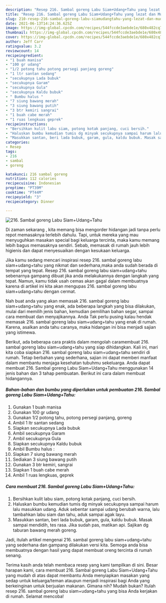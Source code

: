 ```yaml
---
description: "Resep 216. Sambal goreng Labu Siam+Udang+Tahu yang lezat dan Mudah Dibuat"
title: "Resep 216. Sambal goreng Labu Siam+Udang+Tahu yang lezat dan Mudah Dibuat"
slug: 210-resep-216-sambal-goreng-labu-siamudangtahu-yang-lezat-dan-mudah-dibuat
date: 2021-06-13T14:24:36.625Z
image: https://img-global.cpcdn.com/recipes/544fccde3aebde1e/680x482cq70/216-sambal-goreng-labu-siamudangtahu-foto-resep-utama.jpg
thumbnail: https://img-global.cpcdn.com/recipes/544fccde3aebde1e/680x482cq70/216-sambal-goreng-labu-siamudangtahu-foto-resep-utama.jpg
cover: https://img-global.cpcdn.com/recipes/544fccde3aebde1e/680x482cq70/216-sambal-goreng-labu-siamudangtahu-foto-resep-utama.jpg
author: Jeff Carr
ratingvalue: 3.2
reviewcount: 14
recipeingredient:
- "1 buah manisa"
- "100 gr udang"
- "1/2 potong tahu potong persegi panjang goreng"
- "1 ltr santan sedang"
- "secukupnya Lada bubuk"
- "secukupnya Garam"
- "secukupnya Gula"
- "secukupnya Kaldu bubuk"
- " Bumbu halus "
- "7 siung bawang merah"
- "3 siung bawang putih"
- "3 btr kemiri sangrai"
- "1 buah cabe merah"
- "1 ruas lengkuas geprek"
recipeinstructions:
- "Bersihkan kulit labu siam, potong kotak panjang, cuci bersih."
- "Haluskan bumbu kemudian tumis dg minyak secukupnya sampai harum lalu masukkan udang. Aduk sebentar sampai udang berubah warna, lalu tambahkan labu siam dan tahu, aduk sampai agak layu."
- "Masukkan santan, beri lada bubuk, garam, gula, kaldu bubuk. Masak sampai mendidih, tes rasa. Jika sudah pas, matikan api. Sajikan dg taburan bawang merah goreng."
categories:
- Resep
tags:
- 216
- sambal
- goreng

katakunci: 216 sambal goreng 
nutrition: 112 calories
recipecuisine: Indonesian
preptime: "PT39M"
cooktime: "PT44M"
recipeyield: "3"
recipecategory: Dinner

---
```



![216. Sambal goreng Labu Siam+Udang+Tahu](https://img-global.cpcdn.com/recipes/544fccde3aebde1e/680x482cq70/216-sambal-goreng-labu-siamudangtahu-foto-resep-utama.jpg)

Di zaman  sekarang , kita memang bisa mengorder hidangan jadi tanpa perlu repot memasaknya terlebih dahulu. Tapi, untuk mereka yang mau menyuguhkan masakan special bagi keluarga tercinta, maka kamu memang lebih bagus memasaknya sendiri. Sebab, memasak di rumah jauh lebih higienis dan dapat menyesuaikan dengan kesukaan keluarga.

Jika kamu sedang mencari inspirasi resep 216. sambal goreng labu siam+udang+tahu yang nikmat dan sederhana,maka anda sudah berada di tempat yang tepat. Resep 216. sambal goreng labu siam+udang+tahu  sebenarnya gampang dibuat jika anda melakukannya dengan langkah yang tepat. Namun, kamu tidak usah cemas akan gagal dalam membuatnya 
karena di artikel ini kita akan mengupas 216. sambal goreng labu siam+udang+tahu dengan cermat.  



Nah buat anda yang akan memasak 216. sambal goreng labu siam+udang+tahu yang enak, ada beberapa langkah yang bisa dilakukan, mulai dari memilih jenis bahan, kemudian pemilihan bahan segar, sampai cara membuat dan menyajikannya. Anda Tak perlu pusing kalau hendak memasak 216. sambal goreng labu siam+udang+tahu yang enak di rumah. Karena, asalkan anda  tahu caranya, maka hidangan ini bisa menjadi sajian yang istimewa.

Berikut, ada beberapa cara praktis  dalam mengolah caramembuat 216. sambal goreng labu siam+udang+tahu yang siap dihidangkan. Kali ini, mari kita coba siapkan 216. sambal goreng labu siam+udang+tahu sendiri di rumah. Tetap berbahan yang sederhana, sajian ini dapat memberi manfaat dalam membantu menjaga kesehatan tubuhmu sekeluarga. Anda dapat membuat 216. Sambal goreng Labu Siam+Udang+Tahu menggunakan 14 jenis bahan dan 3 tahap pembuatan. Berikut ini cara dalam membuat hidangannya.

<!--inarticleads1-->

##### Bahan-bahan dan bumbu yang diperlukan untuk pembuatan 216. Sambal goreng Labu Siam+Udang+Tahu:

1. Gunakan 1 buah manisa
1. Gunakan 100 gr udang
1. Gunakan 1/2 potong tahu, potong persegi panjang, goreng
1. Ambil 1 ltr santan sedang
1. Siapkan secukupnya Lada bubuk
1. Ambil secukupnya Garam
1. Ambil secukupnya Gula
1. Siapkan secukupnya Kaldu bubuk
1. Ambil  Bumbu halus :
1. Siapkan 7 siung bawang merah
1. Sediakan 3 siung bawang putih
1. Gunakan 3 btr kemiri, sangrai
1. Siapkan 1 buah cabe merah
1. Ambil 1 ruas lengkuas, geprek




<!--inarticleads2-->

##### Cara membuat 216. Sambal goreng Labu Siam+Udang+Tahu:

1. Bersihkan kulit labu siam, potong kotak panjang, cuci bersih.
1. Haluskan bumbu kemudian tumis dg minyak secukupnya sampai harum lalu masukkan udang. Aduk sebentar sampai udang berubah warna, lalu tambahkan labu siam dan tahu, aduk sampai agak layu.
1. Masukkan santan, beri lada bubuk, garam, gula, kaldu bubuk. Masak sampai mendidih, tes rasa. Jika sudah pas, matikan api. Sajikan dg taburan bawang merah goreng.




Jadi, itulah artikel mengenai  216. sambal goreng labu siam+udang+tahu  yang sederhana dan gampang dilakukan versi kita. Semoga anda bisa membuatnya dengan hasil yang dapat membuat oreng tercinta di rumah senang. 

Terima kasih anda telah membaca resep yang kami tampilkan di sini. Besar harapan kami, cara membuat  216. Sambal goreng Labu Siam+Udang+Tahu yang mudah di atas dapat membantu Anda menyiapkan masakan yang sedap untuk keluarga/teman ataupun menjadi inspirasi bagi Anda yang berkeinginan untuk berjualan makanan. Gimana nih? Mudah bukan? Itulah resep 216. sambal goreng labu siam+udang+tahu yang bisa Anda kerjakan di rumah. Selamat mencoba!

